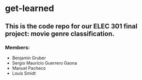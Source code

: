 # get-learned

## This is the code repo for our ELEC 301 final project: movie genre classification.
### Members:
* Benjamin Gruber
* Sergio Mauricio Guerrero Gaona
* Manuel Pacheco
* Louis Smidt
